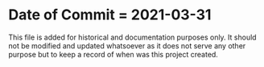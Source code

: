 # Date of Commit = 2021-03-31

This file is added for historical and documentation purposes only.
It should not be modified and updated whatsoever as it does not serve any other purpose but to keep a record of when was this project created.